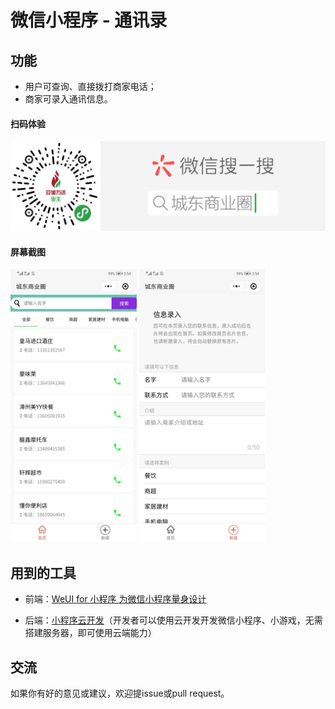 # 微信小程序 - 通讯录
## 功能
- 用户可查询、直接拨打商家电话；
- 商家可录入通讯信息。

#### 扫码体验
<div align="center"><img src="./小程序码.png"/></div>

#### 屏幕截图
<img src="./screenshot1.jpg" width="40%"/>
<img src="./screenshot2.jpg" width="40%"/>

## 用到的工具
- 前端：[WeUI for 小程序 为微信小程序量身设计](https://github.com/Tencent/weui-wxss)

- 后端：[小程序云开发](https://developers.weixin.qq.com/miniprogram/dev/wxcloud/basis/getting-started.html)（开发者可以使用云开发开发微信小程序、小游戏，无需搭建服务器，即可使用云端能力）

## 交流
如果你有好的意见或建议，欢迎提issue或pull request。
